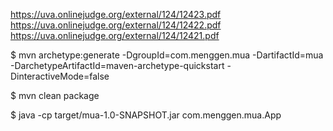 https://uva.onlinejudge.org/external/124/12423.pdf
https://uva.onlinejudge.org/external/124/12422.pdf
https://uva.onlinejudge.org/external/124/12421.pdf

$ mvn archetype:generate -DgroupId=com.menggen.mua -DartifactId=mua -DarchetypeArtifactId=maven-archetype-quickstart -DinteractiveMode=false

$ mvn clean package

$ java -cp target/mua-1.0-SNAPSHOT.jar com.menggen.mua.App